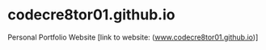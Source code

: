# codecre8tor01.github.io
Personal Portfolio Website
[link to website: (www.codecre8tor01.github.io)]
